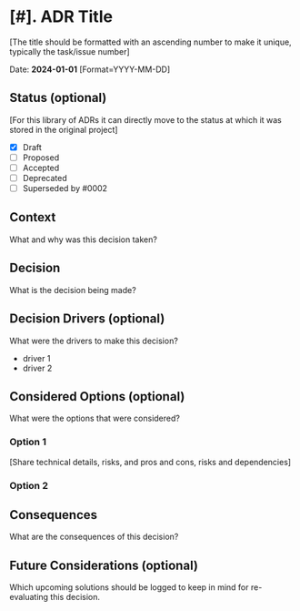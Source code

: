 # [#]. ADR Title

[The title should be formatted with an ascending number to make it unique, typically the task/issue number]

Date: **2024-01-01** [Format=YYYY-MM-DD]

## Status (optional)

[For this library of ADRs it can directly move to the status at which it was stored in the original project]

- [x] Draft
- [ ] Proposed
- [ ] Accepted
- [ ] Deprecated
- [ ] Superseded by #0002

## Context

What and why was this decision taken?

## Decision

What is the decision being made?

## Decision Drivers (optional)

What were the drivers to make this decision?

- driver 1
- driver 2

## Considered Options (optional)

What were the options that were considered?

### Option 1

[Share technical details, risks, and pros and cons, risks and dependencies]

### Option 2

## Consequences

What are the consequences of this decision?

## Future Considerations (optional)

Which upcoming solutions should be logged to keep in mind for re-evaluating this decision.
